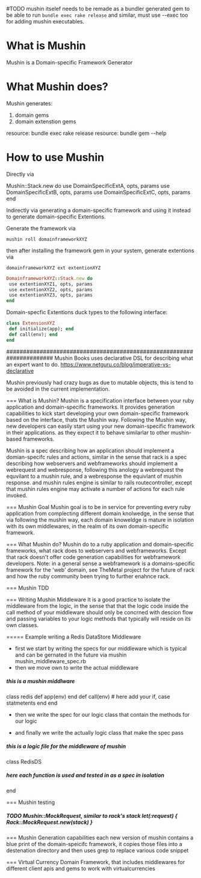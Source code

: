 #TODO 
mushin itselef needs to be remade as a bundler generated gem to be able to run `bundle exec rake release` and similar, must use --exec too for adding mushin executables.

What is Mushin
===============
Mushin is a Domain-specific Framework Generator

What Mushin does?
=================
Mushin generates:
1) domain gems
2) domain extenstion gems

resource: bundle exec rake release
resource: bundle gem --help

How to use Mushin
=================
Directly via

Mushin::Stack.new do 
 use DomainSpecificExtA, opts, params
 use DomainSpecificExtB, opts, params
 use DomainSpecificExtC, opts, params
end

Indirectly via generating a domain-specific framework and using it instead to generate domain-specific Extentions.

Generate the framework via
```
mushin roll domainframeworkXYZ
```
then after installing the framework gem in your system, generate extentions via 
```
domainframeworkXYZ ext extentionXYZ
```
```ruby
DomainframeworkXYZ::Stack.new do 
 use extentionXYZ1, opts, params
 use extentionXYZ2, opts, params
 use extentionXYZ3, opts, params
end
```

Domain-specfic Extentions duck types to the following interface:
```ruby
class ExtensionXYZ 
 def initialize(app); end
 def call(env); end
end
```

######################################################################
Mushin Books uses declarative DSL for describing what an expert want to do.
https://www.netguru.co/blog/imperative-vs-declarative


Mushin previously had crazy bugs as due to mutable objects, this is tend to be 
avoided in the current implementation.

=== What is Mushin?
Mushin is a specification interface between your ruby application and domain-specific frameworks.
It provides generation capabilities to kick start developing your own domain-specific framework based on the interface, thats the Mushin way.
Following the Mushin way, new developers can easily start using your new domain-specific framework in their applications. as they expect it to behave similarlar to other mushin-based frameworks.

Mushin is a spec describing how an application should implement a domian-specifc rules and actions, similar in the sense that rack is a spec describing how webservers and webframeworks should implement a webrequest and webresponse, following this anology a webrequest the equvilant to a mushin rule, and a webresponse the equivlant of mushin response. and mushin rules engine is similar to rails routecontroller, except that mushin rules engine may activate a number of actions for each rule invoked. 

=== Mushin Goal
Mushin goal is to be in service for preventing every ruby application from complecting different domain knolwedge, in the sense that via following the mushin way, each domain knoweldge is mature in isolation with its own middlewares, in the realm of its own domain-specific framework.

=== What Mushin do?
Mushin do to a ruby application and domain-specific frameworks, what rack does to webservers and webframeworks. Except that rack doesn't offer code generation capabilities for webframework developers. Note: in a general sense a webframework is a domains-specific framework for the 'web' domain, see TheMetal project for the future of rack and how the ruby community been trying to further enahnce rack.

=== Mushin TDD

=== Writing Mushin Middleware
It is a good practice to isolate the middleware from the logic, in the sense that that the logic code inside the call method of your middleware should only be concrned with descion flow and passing variables to your logic methods that typically will reside on its own classes.

===== Example writing a Redis DataStore Middleware
- first we start by writing the specs for our middleware which is typical and can be gernated in the future via mushin
mushin_middleware_spec.rb
- then we move own to write the actual middleware
##### this is a mushin middlware
class redis
	def app(env)
	end
	def call(env)
		# here add your if, case statmetents
  	end
end
- then we write the spec for our logic class that contain the methods for our logic

- and finally we write the actually logic class that make the spec pass
#####  this is a logic file for the middleware of mushin
class RedisDS
#####  here each function is used and tested in as a spec in isolation
end

=== Mushin testing

##### TODO Mushin::MockRequest, similar to rack's stack let(:request) { Rack::MockRequest.new(stack) }


=== Mushin Generation capabilities
each new version of mushin contains a blue print of the domain-speicifc framework, it copies those files into a destenation directory and then uses grep to replace various code snippet 


=== Virtual Currency Domain Framework, that includes middlewares for different client apis and gems to work with virtualcurrencies
